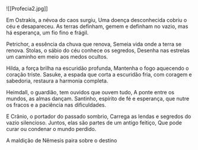 ![[Profecia2.jpg]]

Em Ostrakis, a névoa do caos surgiu, 
Uma doença desconhecida cobriu o céu e desapareceu. 
As terras definham, gemem e definham no vazio, mas há esperança, um fio fino e frágil.

Petrichor, a essência da chuva que renova, 
Semeia vida onde a terra se renova. 
Stolas, o sábio do céu conhece os segredos, 
Desenha nas estrelas um caminho em meio aos medos ocultos.

Hilda, a força brilha na escuridão profunda, 
Mantenha o fogo aquecendo o coração triste. 
Sasuke, a espada que corta a escuridão fria, com coragem e sabedoria, restaura a harmonia completa.

Heimdall, o guardião, tem ouvidos que ouvem tudo, 
A ponte entre os mundos, as almas dançam. 
Santinho, espírito de fé e esperança, que nutre os fracos e a paciência nas dificuldades.

E Crânio, o portador do passado sombrio, 
Carrega as lendas e segredos do vazio silencioso. 
Juntos, elas são partes de um antigo feitiço, 
Que pode curar ou condenar o mundo perdido.

A maldição de Nêmesis paira sobre o destino